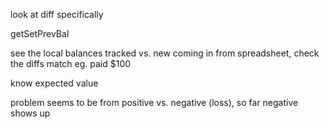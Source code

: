 look at diff specifically

getSetPrevBal

see the local balances tracked vs. new coming in from spreadsheet, check the diffs match eg. paid $100

know expected value

problem seems to be from positive vs. negative (loss), so far negative shows up
